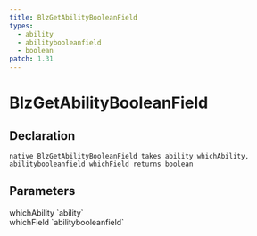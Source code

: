 ```yaml
---
title: BlzGetAbilityBooleanField
types:
  - ability
  - abilitybooleanfield
  - boolean
patch: 1.31
---
```


# BlzGetAbilityBooleanField

## Declaration

```
native BlzGetAbilityBooleanField takes ability whichAbility, abilitybooleanfield whichField returns boolean
```

## Parameters
<dl>
  <dt>whichAbility `ability`</dt>
  <dd></dd>

  <dt>whichField `abilitybooleanfield`</dt>
  <dd></dd>
</dl>